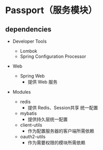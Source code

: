 # Passport（服务模块）

## dependencies

- Developer Tools
    - Lombok
    - Spring Configuration Processor

- Web
    - Spring Web
        - 提供 Web 服务

- Modules
    - redis
        - 提供 Redis、Session共享 统一配置
    - mybatis
        - 提供持久层统一配置
    - client-utils
        - 作为配置服务器的客户端所需依赖
    - oauth2-utils
        - 作为需要权限的模块所需依赖

